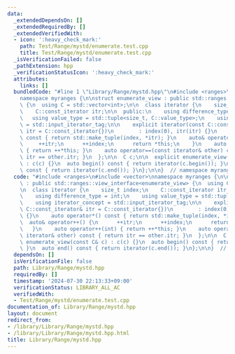 ```yaml
---
data:
  _extendedDependsOn: []
  _extendedRequiredBy: []
  _extendedVerifiedWith:
  - icon: ':heavy_check_mark:'
    path: Test/Range/mystd/enumerate.test.cpp
    title: Test/Range/mystd/enumerate.test.cpp
  _isVerificationFailed: false
  _pathExtension: hpp
  _verificationStatusIcon: ':heavy_check_mark:'
  attributes:
    links: []
  bundledCode: "#line 1 \"Library/Range/mystd.hpp\"\n#include <ranges>\n#include <vector>\n\
    namespace myranges {\n\nstruct enumerate_view : public std::ranges::view_interface<enumerate_view>\
    \ {\n  using C = std::vector<int>;\n\n  class iterator {\n    size_t index;\n\
    \    C::const_iterator itr;\n\n  public:\n    using difference_type = int;\n \
    \   using value_type = std::tuple<size_t, C::value_type>;\n    using iterator_concept\
    \ = std::input_iterator_tag;\n\n    explicit iterator(const C::const_iterator&\
    \ itr = C::const_iterator{})\n        : index(0), itr(itr) {}\n    auto operator*()\
    \ const { return std::make_tuple(index, *itr); }\n    auto& operator++() {\n \
    \     ++itr;\n      ++index;\n      return *this;\n    }\n    auto operator++(int)\
    \ { return ++*this; }\n    auto operator==(const iterator& other) const { return\
    \ itr == other.itr; }\n  };\n\n  C c;\n\n  explicit enumerate_view(const C& c)\
    \ : c(c) {}\n  auto begin() const { return iterator(c.begin()); }\n  auto end()\
    \ const { return iterator(c.end()); }\n};\n\n}  // namespace myranges\n"
  code: "#include <ranges>\n#include <vector>\nnamespace myranges {\n\nstruct enumerate_view\
    \ : public std::ranges::view_interface<enumerate_view> {\n  using C = std::vector<int>;\n\
    \n  class iterator {\n    size_t index;\n    C::const_iterator itr;\n\n  public:\n\
    \    using difference_type = int;\n    using value_type = std::tuple<size_t, C::value_type>;\n\
    \    using iterator_concept = std::input_iterator_tag;\n\n    explicit iterator(const\
    \ C::const_iterator& itr = C::const_iterator{})\n        : index(0), itr(itr)\
    \ {}\n    auto operator*() const { return std::make_tuple(index, *itr); }\n  \
    \  auto& operator++() {\n      ++itr;\n      ++index;\n      return *this;\n \
    \   }\n    auto operator++(int) { return ++*this; }\n    auto operator==(const\
    \ iterator& other) const { return itr == other.itr; }\n  };\n\n  C c;\n\n  explicit\
    \ enumerate_view(const C& c) : c(c) {}\n  auto begin() const { return iterator(c.begin());\
    \ }\n  auto end() const { return iterator(c.end()); }\n};\n\n}  // namespace myranges\n"
  dependsOn: []
  isVerificationFile: false
  path: Library/Range/mystd.hpp
  requiredBy: []
  timestamp: '2024-07-30 22:13:33+09:00'
  verificationStatus: LIBRARY_ALL_AC
  verifiedWith:
  - Test/Range/mystd/enumerate.test.cpp
documentation_of: Library/Range/mystd.hpp
layout: document
redirect_from:
- /library/Library/Range/mystd.hpp
- /library/Library/Range/mystd.hpp.html
title: Library/Range/mystd.hpp
---
```

